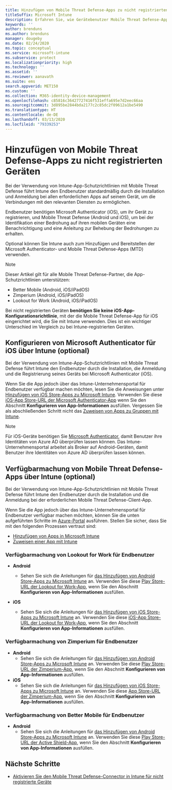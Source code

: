 ```yaml
---
title: Hinzufügen von Mobile Threat Defense-Apps zu nicht registrierten Geräten
titleSuffix: Microsoft Intune
description: Erfahren Sie, wie Gerätebenutzer Mobile Threat Defense-Apps zu nicht registrierten Geräten hinzufügen können.
keywords: ''
author: brenduns
ms.author: brenduns
manager: dougeby
ms.date: 02/24/2020
ms.topic: conceptual
ms.service: microsoft-intune
ms.subservice: protect
ms.localizationpriority: high
ms.technology: ''
ms.assetid: ''
ms.reviewer: aanavath
ms.suite: ems
search.appverid: MET150
ms.custom: ''
ms.collection: M365-identity-device-management
ms.openlocfilehash: c85816c36427727416f531effa695e7d2eec66aa
ms.sourcegitcommit: 3d895be2844bda2177c2c85dc2f09612a1be5490
ms.translationtype: HT
ms.contentlocale: de-DE
ms.lasthandoff: 03/13/2020
ms.locfileid: "79339253"
---
```

# <a name="add-mobile-threat-defense-apps-to-unenrolled-devices"></a>Hinzufügen von Mobile Threat Defense-Apps zu nicht registrierten Geräten

Bei der Verwendung von Intune-App-Schutzrichtlinien mit Mobile Threat Defense führt Intune den Endbenutzer standardmäßig durch die Installation und Anmeldung bei allen erforderlichen Apps auf seinem Gerät, um die Verbindungen mit den relevanten Diensten zu ermöglichen.

Endbenutzer benötigen Microsoft Authenticator (iOS), um ihr Gerät zu registrieren, und Mobile Threat Defense (Android und iOS), um bei der Identifikation einer Bedrohung auf ihren mobilen Geräten eine Benachrichtigung und eine Anleitung zur Behebung der Bedrohungen zu erhalten.

Optional können Sie Intune auch zum Hinzufügen und Bereitstellen der Microsoft Authenticator- und Mobile Threat Defense-Apps (MTD) verwenden.

> [!NOTE]
> Dieser Artikel gilt für alle Mobile Threat Defense-Partner, die App-Schutzrichtlinien unterstützen:
>
> - Better Mobile (Android, iOS/iPadOS)
> - Zimperium (Android, iOS/iPadOS)
> - Lookout for Work (Android, iOS/iPadOS)
>
> Bei nicht registrierten Geräten **benötigen Sie keine iOS-App-Konfigurationsrichtlinie**, mit der die Mobile Threat Defense-App für iOS eingerichtet wird, die Sie mit Intune verwenden. Dies ist ein wichtiger Unterschied im Vergleich zu bei Intune-registrierten Geräten.

## <a name="configure-microsoft-authenticator-for-ios-via-intune-optional"></a>Konfigurieren von Microsoft Authenticator für iOS über Intune (optional)

Bei der Verwendung von Intune-App-Schutzrichtlinien mit Mobile Threat Defense führt Intune den Endbenutzer durch die Installation, die Anmeldung und die Registrierung seines Geräts bei Microsoft Authenticator (iOS).

Wenn Sie die App jedoch über das Intune-Unternehmensportal für Endbenutzer verfügbar machen möchten, lesen Sie die Anweisungen unter [Hinzufügen von iOS Store-Apps zu Microsoft Intune](../apps/store-apps-ios.md). Verwenden Sie diese [iOS-App Store-URL der Microsoft Authenticator-App](https://itunes.apple.com/us/app/microsoft-authenticator/id983156458?mt=8) wenn Sie den Abschnitt **Konfigurieren von App-Informationen** ausfüllen. Vergessen Sie als abschließenden Schritt nicht das [Zuweisen von Apps zu Gruppen mit Intune](../apps/apps-deploy.md).

> [!NOTE]
> Für iOS-Geräte benötigen Sie [Microsoft Authenticator](https://docs.microsoft.com/azure/multi-factor-authentication/end-user/microsoft-authenticator-app-how-to), damit Benutzer ihre Identitäten von Azure AD überprüfen lassen können. Das Intune-Unternehmensportal arbeitet als Broker auf Android-Geräten, damit Benutzer ihre Identitäten von Azure AD überprüfen lassen können.

## <a name="making-mobile-threat-defense-apps-available-via-intune-optional"></a>Verfügbarmachung von Mobile Threat Defense-Apps über Intune (optional)

Bei der Verwendung von Intune-App-Schutzrichtlinien mit Mobile Threat Defense führt Intune den Endbenutzer durch die Installation und die Anmeldung bei der erforderlichen Mobile Threat Defense-Client-App.

Wenn Sie die App jedoch über das Intune-Unternehmensportal für Endbenutzer verfügbar machen möchten, können Sie die unten aufgeführten Schritte im [Azure-Portal](https://portal.azure.com/) ausführen. Stellen Sie sicher, dass Sie mit den folgenden Prozessen vertraut sind:

- [Hinzufügen von Apps in Microsoft Intune](../apps/apps-add.md)
- [Zuweisen einer App mit Intune](../apps/apps-deploy.md)

### <a name="making-lookout-for-work-available-to-end-users"></a>Verfügbarmachung von Lookout for Work für Endbenutzer

- **Android**  
  - Sehen Sie sich die Anleitungen für [das Hinzufügen von Android Store-Apps zu Microsoft Intune](../apps/store-apps-android.md) an. Verwenden Sie diese [Play Store-URL der Lookout for Work-App](https://play.google.com/store/apps/details?id=com.lookout.enterprise), wenn Sie den Abschnitt **Konfigurieren von App-Informationen** ausfüllen.

- **iOS**
  - Sehen Sie sich die Anleitungen für [das Hinzufügen von iOS Store-Apps zu Microsoft Intune](../apps/store-apps-ios.md) an. Verwenden Sie diese [iOS-App Store-URL der Lookout for Work-App](https://itunes.apple.com/us/app/lookout-for-work/id997193468?mt=8), wenn Sie den Abschnitt **Konfigurieren von App-Informationen** ausfüllen.

<!-- ### Making Symantec Endpoint Protection Mobile available to end users
- **Android**
  - See the instructions for [adding Android store apps to Microsoft Intune](../apps/store-apps-android.md). When completing the **Configure app information** section, use this [SEP Mobile app store URL](https://play.google.com/store/apps/details?id=com.skycure.skycure). For **Minimum operating system**, select **Android 4.0 (Ice Cream Sandwich)**.

- **iOS**
  - See the instructions for [adding iOS store apps to Microsoft Intune](../apps/store-apps-ios.md). Use this [SEP Mobile - App Store URL](https://itunes.apple.com/us/app/skycure/id695620821?mt=8) when completing the **Configure app information** section.

### Making Check Point SandBlast Mobile available to end users
- **Android**  
  - See the instructions for [adding Android store apps to Microsoft Intune](../apps/store-apps-android.md). Use this [Check Point SandBlast Mobile - Play Store URL](https://play.google.com/store/apps/details?id=com.lacoon.security.fox) when completing the **Configure app information** section. 

- **iOS**
  - See the instructions for [adding iOS store apps to Microsoft Intune](../apps/store-apps-ios.md). Use this [Check Point SandBlast Mobile - App Store URL](https://apps.apple.com/us/app/sandblast-mobile-protect/id1006390797) when completing the **Configure app information** section. -->

### <a name="making-zimperium-available-to-end-users"></a>Verfügbarmachung von Zimperium für Endbenutzer

- **Android**
  - Sehen Sie sich die Anleitungen für [das Hinzufügen von Android Store-Apps zu Microsoft Intune](../apps/store-apps-android.md) an. Verwenden Sie diese [Play Store-URL der Zimperium-App](https://play.google.com/store/apps/details?id=com.zimperium.zips&hl=en), wenn Sie den Abschnitt **Konfigurieren von App-Informationen** ausfüllen.
- **iOS**
  - Sehen Sie sich die Anleitungen für [das Hinzufügen von iOS Store-Apps zu Microsoft Intune](../apps/store-apps-ios.md) an. Verwenden Sie diese [App Store-URL der Zimperium-App](https://itunes.apple.com/us/app/zimperium-zips/id1030924459?mt=8), wenn Sie den Abschnitt **Konfigurieren von App-Informationen** ausfüllen.

<!-- ### Making Pradeo available to end users
- **Android**
  - See the instructions for [adding Android store apps to Microsoft Intune](../apps/store-apps-android.md). Use this [Pradeo - Play Store URL](https://play.google.com/store/apps/details?id=net.pradeo.service&hl=en_US) when completing the **Configure app information** section.

- **iOS**
  - See the instructions for [adding iOS store apps to Microsoft Intune](../apps/store-apps-ios.md). Use this [Pradeo - App Store URL](https://itunes.apple.com/us/app/pradeo-agent/id547979360?mt=8) when completing the **Configure app information** section. -->

### <a name="making-better-mobile-available-to-end-users"></a>Verfügbarmachung von Better Mobile für Endbenutzer

- **Android**
  - Sehen Sie sich die Anleitungen für [das Hinzufügen von Android Store-Apps zu Microsoft Intune](../apps/store-apps-android.md) an. Verwenden Sie diese [Play Store-URL der Active Shield-App](https://play.google.com/store/apps/details?id=com.better.active.shield.enterprise), wenn Sie den Abschnitt **Konfigurieren von App-Informationen** ausfüllen.

<!-- - **iOS**
  - See the instructions for [adding iOS store apps to Microsoft Intune](../apps/store-apps-ios.md). Use this [ActiveShield - App Store URL](https://itunes.apple.com/us/app/activeshield/id980234260?mt=8&uo=4) when completing the **Configure app information** section. -->

<!-- ### Making Sophos available to end users
- **Android**
  - See the instructions for [adding Android store apps to Microsoft Intune](../apps/store-apps-android.md). Use this [Sophos - Play Store URL](https://play.google.com/store/apps/details?id=com.sophos.smsec) when completing the **Configure app information** section.

- **iOS**
  - See the instructions for [adding iOS store apps to Microsoft Intune](../apps/store-apps-ios.md). Use this [ActiveShield - App Store URL](https://itunes.apple.com/us/app/sophos-mobile-security/id1086924662?mt=8) when completing the **Configure app information** section.

### Making Wandera available to end users
- **Android**
  - See the instructions for [adding Android store apps to Microsoft Intune](../apps/store-apps-android.md). Use this [Wandera Mobile - Play Store URL](https://play.google.com/store/apps/details?id=com.wandera.android) when completing the **Configure app information** section. For **Minimum operating system**, select **Android 5.0**.

- **iOS**
  - See the instructions for [adding iOS store apps to Microsoft Intune](../apps/store-apps-ios.md). Use this [Wandera Mobile - - App Store URL](https://itunes.apple.com/app/wandera/id605469330) when completing the **Configure app information** section. -->

## <a name="next-steps"></a>Nächste Schritte

- [Aktivieren Sie den Mobile Threat Defense-Connector in Intune für nicht registrierte Geräte](mtd-enable-unenrolled-devices.md)